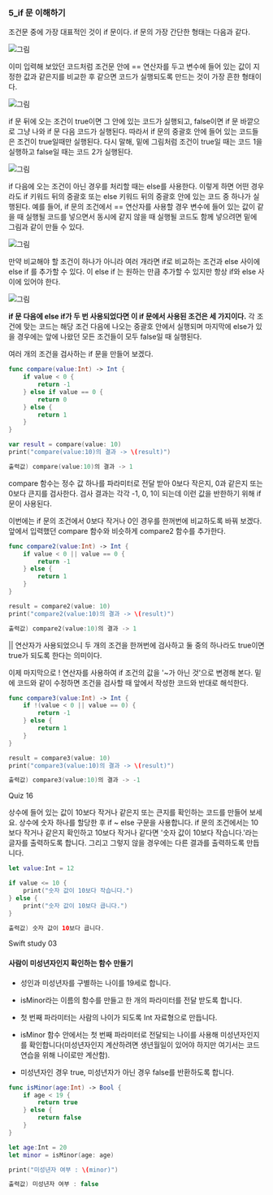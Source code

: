 ### 5_if 문 이해하기


조건문 중에 가장 대표적인 것이 if 문이다. if 문의 가장 간단한 형태는 다음과 같다.

![그림](https://user-images.githubusercontent.com/47494240/54474721-acb75380-482b-11e9-8daa-ab79f19c7b79.png)

이미 입력해 보았던 코드처럼 조건문 안에 == 연산자를 두고 변수에 들어 있는 값이 지정한 값과 같은지를 비교한 후 같으면 코드가 실행되도록 만드는 것이 가장 흔한 형태이다.

![그림](https://user-images.githubusercontent.com/47494240/54474722-acb75380-482b-11e9-8b6d-3bc2ccc48132.png)

if 문 뒤에 오는 조건이 true이면 그 안에 있는 코드가 실행되고, false이면 if 문 바깥으로 그냥 나와 if 문 다음 코드가 실행된다.
따라서 if 문의 중괄호 안에 들어 있는 코드들은 조건이 true일때만 실행된다.
다시 말해, 밑에 그림처럼 조건이 true일 때는 코드 1을 실행하고 false일 때는 코드 2가 실행된다.

![그림](https://user-images.githubusercontent.com/47494240/54474723-ad4fea00-482b-11e9-9366-a03bc96a2d31.png)

if 다음에 오는 조건이 아닌 경우를 처리할 때는 else를 사용한다. 이렇게 하면 어떤 경우라도 if 키워드 뒤의 중괄호 또는 else 키워드 뒤의 중괄호 안에 있는 코드 중 하나가 실행된다.
예를 들어, if 문의 조건에서 == 연산자를 사용할 경우 변수에 들어 있는 값이 같을 때 실행될 코드를 넣으면서 동시에 같지 않을 때 실행될 코드도 함께 넣으려면 밑에 그림과 같이 만들 수 있다.

![그림](https://user-images.githubusercontent.com/47494240/54474724-ad4fea00-482b-11e9-8e2e-e60219245d72.png)

만약 비교해야 할 조건이 하나가 아니라 여러 개라면 if로 비교하는 조건과 else 사이에 else if 를 추가할 수 있다.
이 else if 는 원하는 만큼 추가할 수 있지만 항상 if와 else 사이에 있어야 한다.

![그림](https://user-images.githubusercontent.com/47494240/54474725-ad4fea00-482b-11e9-89e4-50f73924e5e0.png)

**if 문 다음에 else if가 두 번 사용되었다면 이 if 문에서 사용된 조건은 세 가지이다.**
각 조건에 맞는 코드는 해당 조건 다음에 나오는 중괄호 안에서 실행되며 마지막에 else가 있을 경우에는 앞에 나왔던 모든 조건들이 모두 false일 때 실행된다.

여러 개의 조건을 검사하는 if 문을 만들어 보겠다.
```swift
func compare(value:Int) -> Int {
    if value < 0 {
        return -1
    } else if value == 0 {
        return 0
    } else {
        return 1
    }
}

var result = compare(value: 10)
print("compare(value:10)의 결과 -> \(result)")

출력값) compare(value:10)의 결과 -> 1
```
compare 함수는 정수 값 하나를 파라미터로 전달 받아 0보다 작은지, 0과 같은지 또는 0보다 큰지를 검사한다.
검사 결과는 각각 -1, 0, 1이 되는데 이런 값을 반한하기 위해 if 문이 사용된다.

이번에는 if 문의 조건에서 0보다 작거나 0인 경우를 한꺼번에 비교하도록 바꿔 보겠다. 앞에서 입력했던 compare 함수와 비슷하게 compare2 함수를 추가한다.
```swift
func compare2(value:Int) -> Int {
    if value < 0 || value == 0 {
        return -1
    } else {
        return 1
    }
}

result = compare2(value: 10)
print("compare2(value:10)의 결과 -> \(result)")

출력값) compare2(value:10)의 결과 -> 1
```
 || 연산자가 사용되었으니 두 개의 조건을 한꺼번에 검사하고 둘 중의 하나라도 true이면 true가 되도록 한다는 의미이다.

이제 마지막으로 ! 연산자를 사용하여 if 조건의 값을 '~가 아닌 것'으로 변경해 본다. 밑에 코드와 같이 수정하면 조건을 검사할 때 앞에서 작성한 코드와 반대로 해석한다.
```swift
func compare3(value:Int) -> Int {
    if !(value < 0 || value == 0) {
        return -1
    } else {
        return 1
    }
}

result = compare3(value: 10)
print("compare3(value:10)의 결과 -> \(result)")

출력값) compare3(value:10)의 결과 -> -1
```

Quiz 16

상수에 들어 있는 값이 10보다 작거나 같은지 또는 큰지를 확인하는 코드를 만들어 보세요. 상수에 숫자 하나를 할당한 후 if ~ else 구문을 사용합니다.
if 문의 조건에서는 10보다 작거나 같은지 확인하고 10보다 작거나 같다면 '숫자 값이 10보다 작습니다.'라는 글자를 출력하도록 합니다. 그리고 그렇지 않을 경우에는 다른 결과를 출력하도록 만듭니다.
```swift
let value:Int = 12

if value <= 10 {
    print("숫자 값이 10보다 작습니다.")
} else {
    print("숫자 값이 10보다 큽니다.")
}

출력값) 숫자 값이 10보다 큽니다.
```

Swift study 03

#### 사람이 미성년자인지 확인하는 함수 만들기

 * 성인과 미성년자를 구별하는 나이를 19세로 합니다.

 * isMinor라는 이름의 함수를 만들고 한 개의 파라미터를 전달 받도록 합니다.

 * 첫 번째 파라미터는 사람의 나이가 되도록 Int 자료형으로 만듭니다.

 * isMinor 함수 안에서는 첫 번째 파라미터로 전달되는 나이를 사용해 미성년자인지를 확인합니다(미성년자인지 계산하려면 생년월일이 있어야 하지만 여기서는 코드 연습을 위해 나이로만 계산함).

 * 미성년자인 경우 true, 미성년자가 아닌 경우 false를 반환하도록 합니다.
```swift
func isMinor(age:Int) -> Bool {
    if age < 19 {
        return true
    } else {
        return false
    }
}

let age:Int = 20
let minor = isMinor(age: age)

print("미성년자 여부 : \(minor)")

출력값) 미성년자 여부 : false
```
